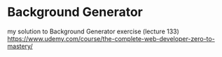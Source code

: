 # Background Generator
my solution to Background Generator exercise (lecture 133) https://www.udemy.com/course/the-complete-web-developer-zero-to-mastery/